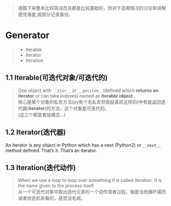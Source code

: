 >通篇下来整本比较简洁而且都是比较基础的，但对于适用情况的讨论和讲解感觉海星,挑部分记录备份。
# Generator
> - Iterable
> - Iterator
> - Iteration
## 1.1 Iterable(可迭代对象/可迭代的)
> One object with `__iter__` or `__getitem__`(defined which __returns an iterator__ or can take indexes) named as __iterable object__ .  
核心是某个对象的私有方法(py有个毛私有但我挺喜欢这样的)中有能返回迭代器(__iterator__)的方法，这个对象是可迭代的。  
(这三个都是套娃概念...)

## 1.2 Iterator(迭代器)
An iterator is any object in Python which has a next (Python2) or `__next__` method defined. That’s it. That’s an iterator.

## 1.3 Iteration(迭代动作)
> When we use a loop to loop over something it is called iteration. It is the name given to the process itself.  
从一个可迭代对象中取出迭代元素的一个动作或者过程，我是当他循环遍历或者状态机来看的，感觉没毛病。



